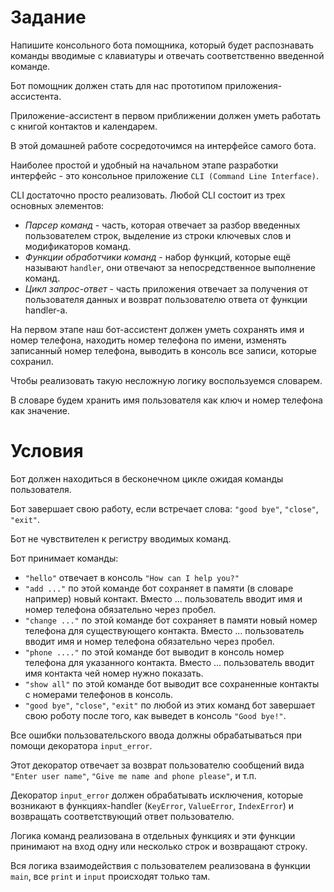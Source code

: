 # Задание

Напишите консольного бота помощника, который будет распознавать команды вводимые с клавиатуры и отвечать соответственно введенной команде.

Бот помощник должен стать для нас прототипом приложения-ассистента.

Приложение-ассистент в первом приближении должен уметь работать с книгой контактов и календарем.

В этой домашней работе сосредоточимся на интерфейсе самого бота.

Наиболее простой и удобный на начальном этапе разработки интерфейс - это консольное приложение `CLI (Command Line Interface)`.

CLI достаточно просто реализовать. Любой CLI состоит из трех основных элементов:
* *Парсер команд* - часть, которая отвечает за разбор введенных пользователем строк, выделение из строки ключевых слов и модификаторов команд.
* *Функции обработчики команд* - набор функций, которые ещё называют `handler`, они отвечают за непосредственное выполнение команд.
* *Цикл запрос-ответ* - часть приложения отвечает за получения от пользователя данных и возврат пользователю ответа от функции handler-а.

На первом этапе наш бот-ассистент должен уметь сохранять имя и номер телефона, находить номер телефона по имени, изменять записанный номер телефона, выводить в консоль все записи, которые сохранил. 

Чтобы реализовать такую несложную логику воспользуемся словарем. 

В словаре будем хранить имя пользователя как ключ и номер телефона как значение.

# Условия

Бот должен находиться в бесконечном цикле ожидая команды пользователя.

Бот завершает свою работу, если встречает слова: `"good bye"`, `"close"`, `"exit"`.

Бот не чувствителен к регистру вводимых команд.

Бот принимает команды:
* `"hello"` отвечает в консоль `"How can I help you?"`
* `"add ..."` по этой команде бот сохраняет в памяти (в словаре например) новый контакт. Вместо ... пользователь вводит имя и номер телефона обязательно через пробел.
* `"change ..."` по этой команде бот сохраняет в памяти новый номер телефона для существующего контакта. Вместо ... пользователь вводит имя и номер телефона обязательно через пробел.
* `"phone ...."` по этой команде бот выводит в консоль номер телефона для указанного контакта. Вместо ... пользователь вводит имя контакта чей номер нужно показать.
* `"show all"` по этой команде бот выводит все сохраненные контакты с номерами телефонов в консоль.
* `"good bye"`, `"close"`, `"exit"` по любой из этих команд бот завершает свою роботу после того, как выведет в консоль `"Good bye!"`.

Все ошибки пользовательского ввода должны обрабатываться при помощи декоратора `input_error`.

Этот декоратор отвечает за возврат пользователю сообщений вида `"Enter user name"`, `"Give me name and phone please"`, и т.п. 

Декоратор `input_error` должен обрабатывать исключения, которые возникают в функциях-handler (`KeyError`, `ValueError`, `IndexError`) и возвращать соответствующий ответ пользователю.

Логика команд реализована в отдельных функциях и эти функции принимают на вход одну или несколько строк и возвращают строку.

Вся логика взаимодействия с пользователем реализована в функции `main`, все `print` и `input` происходят только там.
